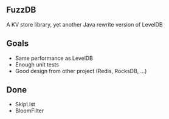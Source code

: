 ## FuzzDB
A KV store library, yet another Java rewrite version of LevelDB

## Goals
* Same performance as LevelDB
* Enough unit tests
* Good design from other project (Redis, RocksDB, ...)

 ## Done
 * SkipList
 * BloomFilter